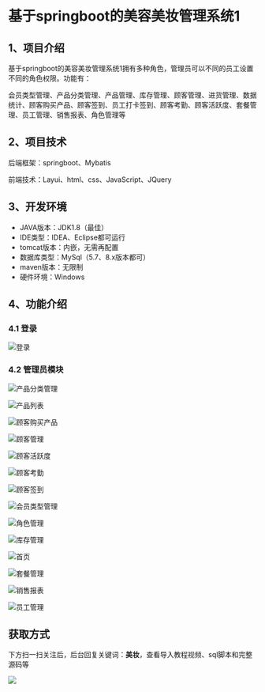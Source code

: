 # 基于springboot的美容美妆管理系统1



## 1、项目介绍

基于springboot的美容美妆管理系统1拥有多种角色，管理员可以不同的员工设置不同的角色权限。功能有：

会员类型管理、产品分类管理、产品管理、库存管理、顾客管理、进货管理、数据统计、顾客购买产品、顾客签到、员工打卡签到、顾客考勤、顾客活跃度、套餐管理、员工管理、销售报表、角色管理等


## 2、项目技术

后端框架：springboot、Mybatis

前端技术：Layui、html、css、JavaScript、JQuery

## 3、开发环境

- JAVA版本：JDK1.8（最佳）
- IDE类型：IDEA、Eclipse都可运行
- tomcat版本：内嵌，无需再配置
- 数据库类型：MySql（5.7、8.x版本都可） 
- maven版本：无限制
- 硬件环境：Windows


## 4、功能介绍

### 4.1 登录

![登录](https://www.codeshop.fun/Typora-Images/202311152216290.jpg)


### 4.2 管理员模块

![产品分类管理](https://www.codeshop.fun/Typora-Images/202311152217538.jpg)

![产品列表](https://www.codeshop.fun/Typora-Images/202311152217554.jpg)

![顾客购买产品](https://www.codeshop.fun/Typora-Images/202311152217543.jpg)

![顾客管理](https://www.codeshop.fun/Typora-Images/202311152217572.jpg)

![顾客活跃度](https://www.codeshop.fun/Typora-Images/202311152217580.jpg)

![顾客考勤](https://www.codeshop.fun/Typora-Images/202311152217587.jpg)

![顾客签到](https://www.codeshop.fun/Typora-Images/202311152217958.jpg)

![会员类型管理](https://www.codeshop.fun/Typora-Images/202311152217011.jpg)

![角色管理](https://www.codeshop.fun/Typora-Images/202311152217075.jpg)

![库存管理](https://www.codeshop.fun/Typora-Images/202311152217234.jpg)

![首页](https://www.codeshop.fun/Typora-Images/202311152217268.jpg)

![套餐管理](https://www.codeshop.fun/Typora-Images/202311152217344.jpg)

![销售报表](https://www.codeshop.fun/Typora-Images/202311152217478.jpg)

![员工管理](https://www.codeshop.fun/Typora-Images/202311152217517.jpg)


## 获取方式

下方扫一扫关注后，后台回复关键词：**美妆**，查看导入教程视频、sql脚本和完整源码等

 ![](https://www.codeshop.fun/Typora-Images/202205281253739.png)
